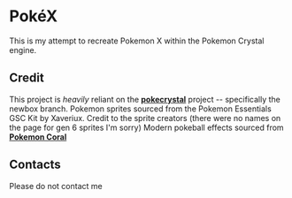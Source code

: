 # PokéX
This is my attempt to recreate Pokemon X within the Pokemon Crystal engine.

## Credit
This project is *heavily* reliant on the [**pokecrystal**](https://github.com/pret/pokecrystal) project -- specifically the newbox branch.
Pokemon sprites sourced from the Pokemon Essentials GSC Kit by Xaveriux. Credit to the sprite creators (there were no names on the page for gen 6 sprites I'm sorry)
Modern pokeball effects sourced from [**Pokemon Coral**](https://github.com/pkmncoraldev/polishedcoral)

## Contacts
Please do not contact me
